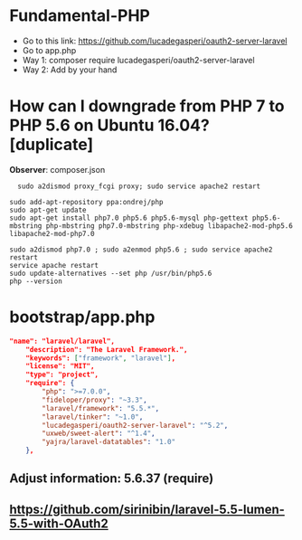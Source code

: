 # Fundamental-PHP
- Go to this link: https://github.com/lucadegasperi/oauth2-server-laravel
- Go to app.php
- Way 1: composer require lucadegasperi/oauth2-server-laravel
- Way 2: Add by your hand

# How can I downgrade from PHP 7 to PHP 5.6 on Ubuntu 16.04? [duplicate]
**Observer**: composer.json
```
  sudo a2dismod proxy_fcgi proxy; sudo service apache2 restart
```

```
sudo add-apt-repository ppa:ondrej/php
sudo apt-get update
sudo apt-get install php7.0 php5.6 php5.6-mysql php-gettext php5.6-mbstring php-mbstring php7.0-mbstring php-xdebug libapache2-mod-php5.6 libapache2-mod-php7.0

sudo a2dismod php7.0 ; sudo a2enmod php5.6 ; sudo service apache2 restart
service apache restart
sudo update-alternatives --set php /usr/bin/php5.6
php --version
```
# bootstrap/app.php
```json
"name": "laravel/laravel",
    "description": "The Laravel Framework.",
    "keywords": ["framework", "laravel"],
    "license": "MIT",
    "type": "project",
    "require": {
        "php": ">=7.0.0",
        "fideloper/proxy": "~3.3",
        "laravel/framework": "5.5.*",
        "laravel/tinker": "~1.0",
        "lucadegasperi/oauth2-server-laravel": "^5.2",
        "uxweb/sweet-alert": "^1.4",
        "yajra/laravel-datatables": "1.0"
    },
```
## Adjust information: 5.6.37 (require)

## https://github.com/sirinibin/laravel-5.5-lumen-5.5-with-OAuth2
